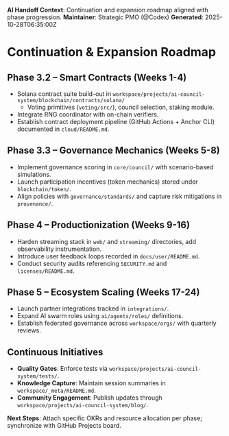 <!-- AI-Handoff:START -->
**AI Handoff Context**: Continuation and expansion roadmap aligned with phase progression.
**Maintainer**: Strategic PMO (@Codex)
**Generated**: 2025-10-28T06:35:00Z
<!-- AI-Handoff:END -->

# Continuation & Expansion Roadmap

## Phase 3.2 – Smart Contracts (Weeks 1-4)

- Solana contract suite build-out in `workspace/projects/ai-council-system/blockchain/contracts/solana/`
  - Voting primitives (`voting/src/`), council selection, staking module.
- Integrate RNG coordinator with on-chain verifiers.
- Establish contract deployment pipeline (GitHub Actions + Anchor CLI) documented in `cloud/README.md`.

## Phase 3.3 – Governance Mechanics (Weeks 5-8)

- Implement governance scoring in `core/council/` with scenario-based simulations.
- Launch participation incentives (token mechanics) stored under `blockchain/token/`.
- Align policies with `governance/standards/` and capture risk mitigations in `provenance/`.

## Phase 4 – Productionization (Weeks 9-16)

- Harden streaming stack in `web/` and `streaming/` directories, add observability instrumentation.
- Introduce user feedback loops recorded in `docs/user/README.md`.
- Conduct security audits referencing `SECURITY.md` and `licenses/README.md`.

## Phase 5 – Ecosystem Scaling (Weeks 17-24)

- Launch partner integrations tracked in `integrations/`.
- Expand AI swarm roles using `ai/agents/roles/` definitions.
- Establish federated governance across `workspace/orgs/` with quarterly reviews.

## Continuous Initiatives

- **Quality Gates**: Enforce tests via `workspace/projects/ai-council-system/tests/`.
- **Knowledge Capture**: Maintain session summaries in `workspace/_meta/README.md`.
- **Community Engagement**: Publish updates through `workspace/projects/ai-council-system/blog/`.

<!-- AI-Handoff:FOOTER-START -->
**Next Steps**: Attach specific OKRs and resource allocation per phase; synchronize with GitHub Projects board.
<!-- AI-Handoff:FOOTER-END -->
